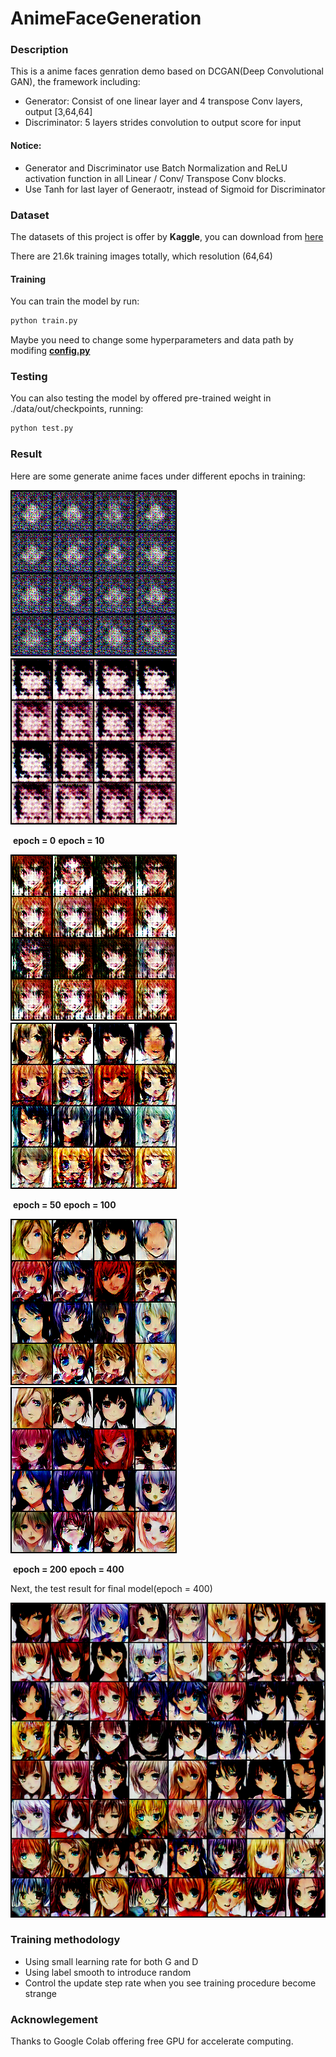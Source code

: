 # AnimeFaceGeneration

### Description

This is a anime faces genration demo based on  DCGAN(Deep Convolutional GAN), the framework including:

- Generator: Consist of one linear layer and 4 transpose Conv layers, output [3,64,64]
- Discriminator: 5 layers strides convolution to output score for input

#### Notice:

- Generator and Discriminator use Batch Normalization and ReLU activation function in all Linear / Conv/ Transpose Conv blocks.
- Use Tanh for last layer of Generaotr, instead of Sigmoid for Discriminator



### Dataset

The datasets of this project is offer by **Kaggle**, you can download from [here](https://www.kaggle.com/soumikrakshit/anime-faces)

There are 21.6k  training images totally, which resolution (64,64)



#### Training 

You can train the model by run:

```python
python train.py
```

Maybe you need to change some hyperparameters and data path by modifing [**config.py**](./config.py)



### Testing

You can also testing the model by offered pre-trained weight in ./data/out/checkpoints, running:

```python
python test.py
```



### Result

Here are some generate anime faces under different epochs in training:

![0.png](./data/out/result/0_400.png)  ![10_400.png](./data/out/result/10_400.png)       

​                      **epoch = 0**                                                   **epoch = 10**

 ![50_400.png](./data/out/result/50_400.png)  ![100_400.png](./data/out/result/100_400.png)

​                  **epoch = 50**                                                      **epoch = 100**

 ![50_400.png](./data/out/result/200_400.png)   ![400_400.png](./data/out/result/399_400.png)

​                        **epoch = 200**                                              **epoch = 400**



Next, the test result for final model(epoch = 400)

![50_400.png](./data/out/test/test_out_2.png)      





### Training methodology

- Using small learning rate for both G and D
- Using label smooth to introduce random
- Control the update step rate when you see training procedure become strange



### Acknowlegement

Thanks to Google Colab offering free GPU for accelerate computing.

